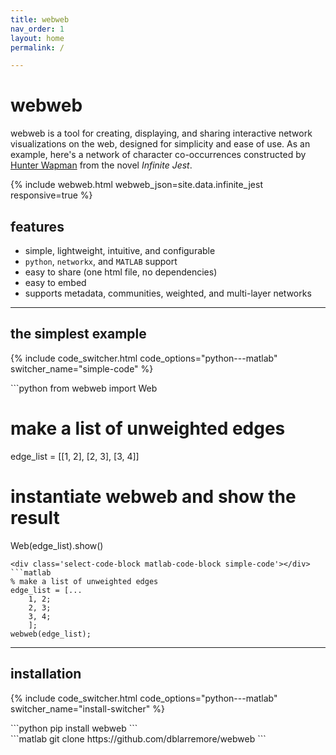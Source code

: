 ```yaml
---
title: webweb
nav_order: 1
layout: home
permalink: /

---
```


# webweb

webweb is a tool for creating, displaying, and sharing interactive network visualizations on the web, designed for simplicity and ease of use. As an example, here's a network of character co-occurrences constructed by [Hunter Wapman](http://hneutr.github.io/) from the novel _Infinite Jest_.

{% include webweb.html webweb_json=site.data.infinite_jest responsive=true %}

## features

- simple, lightweight, intuitive, and configurable
- `python`, `networkx`, and `MATLAB` support
- easy to share (one html file, no dependencies)
- easy to embed
- supports metadata, communities, weighted, and multi-layer networks

---

## the simplest example

{% include code_switcher.html code_options="python---matlab" switcher_name="simple-code" %}

<div class='select-code-block select-code-block-visible python-code-block simple-code'></div>
```python
from webweb import Web

# make a list of unweighted edges
edge_list = [[1, 2], [2, 3], [3, 4]]

# instantiate webweb and show the result
Web(edge_list).show()
```
<div class='select-code-block matlab-code-block simple-code'></div>
```matlab
% make a list of unweighted edges
edge_list = [...
    1, 2;
    2, 3;
    3, 4;
    ];
webweb(edge_list);
```

---

## installation

{% include code_switcher.html code_options="python---matlab" switcher_name="install-switcher" %}
<div class='select-code-block python-code-block select-code-block-visible install-switcher'></div>
```python
pip install webweb
```
<div class='select-code-block matlab-code-block install-switcher'></div>
```matlab
git clone https://github.com/dblarremore/webweb
```
